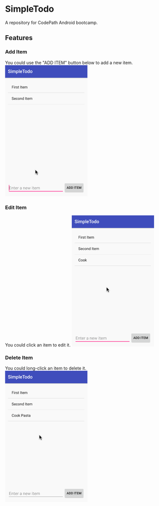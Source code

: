 # SimpleTodo
A repository for CodePath Android bootcamp.

## Features
### Add Item
You could use the "ADD ITEM" button below to add a new item.
![](https://github.com/alexpasta/SimpleTodo/blob/master/images/add_item.gif)

### Edit Item
You could click an item to edit it.
![](https://github.com/alexpasta/SimpleTodo/blob/master/images/edit_item.gif)

### Delete Item
You could long-click an item to delete it.
![](https://github.com/alexpasta/SimpleTodo/blob/master/images/delete_item.gif)